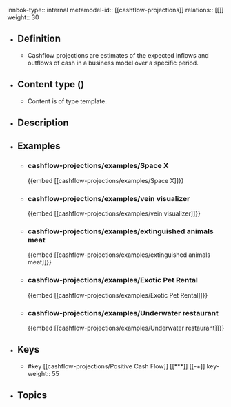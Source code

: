 innbok-type:: internal
metamodel-id:: [[cashflow-projections]]
relations:: [[]]
weight:: 30

- ## Definition
  - Cashflow projections are estimates of the expected inflows and outflows of cash in a business model over a specific period.
- ## Content type ()
  - Content is of type template.
  
- ## Description
- ## Examples
  - ### cashflow-projections/examples/Space X
    {{embed [[cashflow-projections/examples/Space X]]}}
  - ### cashflow-projections/examples/vein visualizer
    {{embed [[cashflow-projections/examples/vein visualizer]]}}
  - ### cashflow-projections/examples/extinguished animals meat
    {{embed [[cashflow-projections/examples/extinguished animals meat]]}}
  - ### cashflow-projections/examples/Exotic Pet Rental
    {{embed [[cashflow-projections/examples/Exotic Pet Rental]]}}
  - ### cashflow-projections/examples/Underwater restaurant
    {{embed [[cashflow-projections/examples/Underwater restaurant]]}}
  
- ## Keys
  - #key [[cashflow-projections/Positive Cash Flow]] [[***]] [[-+]]
    key-weight:: 55
- ## Topics
  

